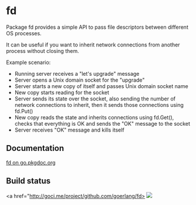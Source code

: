 # fd

Package fd provides a simple API to pass file descriptors
between different OS processes.

It can be useful if you want to inherit network connections
from another process without closing them.

Example scenario:

 * Running server receives a "let's upgrade" message
 * Server opens a Unix domain socket for the "upgrade"
 * Server starts a new copy of itself and passes Unix domain
   socket name
 * New copy starts reading for the socket
 * Server sends its state over the socket, also sending the number
   of network connections to inherit, then it sends those connections
   using fd.Put()
 * New copy reads the state and inherits connections using fd.Get(),
   checks that everything is OK and sends the "OK" message to the socket
 * Server receives "OK" message and kills itself

## Documentation

[fd on go.pkgdoc.org](http://go.pkgdoc.org/github.com/goerlang/fd)

## Build status

<a href="http://goci.me/project/github.com/goerlang/fd>
<img src="http://goci.me/project/image/github.com/goerlang/fd" />
</a>
